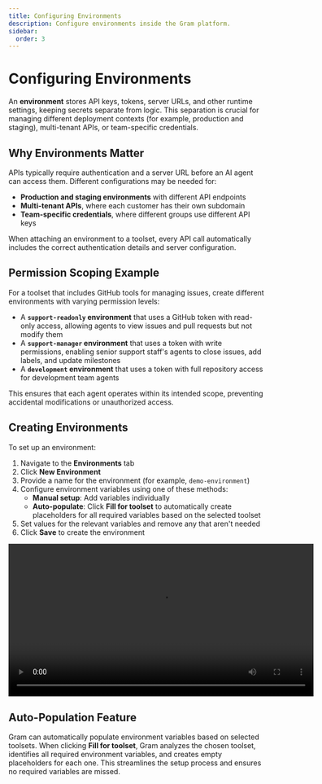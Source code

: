```yaml
---
title: Configuring Environments
description: Configure environments inside the Gram platform.
sidebar:
  order: 3
---
```


# Configuring Environments

An **environment** stores API keys, tokens, server URLs, and other runtime settings, keeping secrets separate from logic. This separation is crucial for managing different deployment contexts (for example, production and staging), multi-tenant APIs, or team-specific credentials.

## Why Environments Matter

APIs typically require authentication and a server URL before an AI agent can access them. Different configurations may be needed for:

- **Production and staging environments** with different API endpoints
- **Multi-tenant APIs**, where each customer has their own subdomain
- **Team-specific credentials**, where different groups use different API keys

When attaching an environment to a toolset, every API call automatically includes the correct authentication details and server configuration.

## Permission Scoping Example

For a toolset that includes GitHub tools for managing issues, create different environments with varying permission levels:

- A **`support-readonly` environment** that uses a GitHub token with read-only access, allowing agents to view issues and pull requests but not modify them
- A **`support-manager` environment** that uses a token with write permissions, enabling senior support staff's agents to close issues, add labels, and update milestones
- A **`development` environment** that uses a token with full repository access for development team agents

This ensures that each agent operates within its intended scope, preventing accidental modifications or unauthorized access.

## Creating Environments

To set up an environment:

1. Navigate to the **Environments** tab
2. Click **New Environment**
3. Provide a name for the environment (for example, `demo-environment`)
4. Configure environment variables using one of these methods:
   - **Manual setup**: Add variables individually
   - **Auto-populate**: Click **Fill for toolset** to automatically create placeholders for all required variables based on the selected toolset
5. Set values for the relevant variables and remove any that aren't needed
6. Click **Save** to create the environment

<video width="600" controls>
  <source src="/img/blog/concepts/creating-environment.mp4" type="video/mp4" />
    Your browser does not support the video tag.
</video>

## Auto-Population Feature

Gram can automatically populate environment variables based on selected toolsets. When clicking **Fill for toolset**, Gram analyzes the chosen toolset, identifies all required environment variables, and creates empty placeholders for each one. This streamlines the setup process and ensures no required variables are missed.
